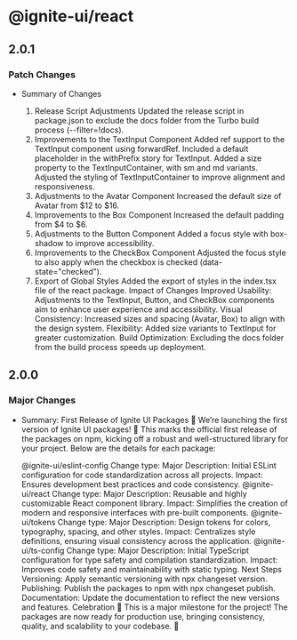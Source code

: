 # @ignite-ui/react

## 2.0.1

### Patch Changes

- Summary of Changes

  1. Release Script Adjustments
     Updated the release script in package.json to exclude the docs folder from the Turbo build process (--filter=!docs).
  2. Improvements to the TextInput Component
     Added ref support to the TextInput component using forwardRef.
     Included a default placeholder in the withPrefix story for TextInput.
     Added a size property to the TextInputContainer, with sm and md variants.
     Adjusted the styling of TextInputContainer to improve alignment and responsiveness.
  3. Adjustments to the Avatar Component
     Increased the default size of Avatar from $12 to $16.
  4. Improvements to the Box Component
     Increased the default padding from $4 to $6.
  5. Adjustments to the Button Component
     Added a focus style with box-shadow to improve accessibility.
  6. Improvements to the CheckBox Component
     Adjusted the focus style to also apply when the checkbox is checked (data-state="checked").
  7. Export of Global Styles
     Added the export of styles in the index.tsx file of the react package.
     Impact of Changes
     Improved Usability: Adjustments to the TextInput, Button, and CheckBox components aim to enhance user experience and accessibility.
     Visual Consistency: Increased sizes and spacing (Avatar, Box) to align with the design system.
     Flexibility: Added size variants to TextInput for greater customization.
     Build Optimization: Excluding the docs folder from the build process speeds up deployment.

## 2.0.0

### Major Changes

- Summary: First Release of Ignite UI Packages
  🎉 We’re launching the first version of Ignite UI packages! 🎉
  This marks the official first release of the packages on npm, kicking off a robust and well-structured library for your project. Below are the details for each package:

  @ignite-ui/eslint-config
  Change type: Major
  Description: Initial ESLint configuration for code standardization across all projects.
  Impact: Ensures development best practices and code consistency.
  @ignite-ui/react
  Change type: Major
  Description: Reusable and highly customizable React component library.
  Impact: Simplifies the creation of modern and responsive interfaces with pre-built components.
  @ignite-ui/tokens
  Change type: Major
  Description: Design tokens for colors, typography, spacing, and other styles.
  Impact: Centralizes style definitions, ensuring visual consistency across the application.
  @ignite-ui/ts-config
  Change type: Major
  Description: Initial TypeScript configuration for type safety and compilation standardization.
  Impact: Improves code safety and maintainability with static typing.
  Next Steps
  Versioning: Apply semantic versioning with npx changeset version.
  Publishing: Publish the packages to npm with npx changeset publish.
  Documentation: Update the documentation to reflect the new versions and features.
  Celebration
  🎊 This is a major milestone for the project! The packages are now ready for production use, bringing consistency, quality, and scalability to your codebase. 🚀
